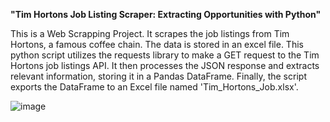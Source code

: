 
**"Tim Hortons Job Listing Scraper: Extracting Opportunities with Python"**

This is a Web Scrapping Project. It scrapes the job listings from Tim Hortons, a famous coffee chain. The data is stored in an excel file. This python script utilizes the requests library to make a GET request to the Tim Hortons job listings API. It then processes the JSON response and extracts relevant information, storing it in a Pandas DataFrame. Finally, the script exports the DataFrame to an Excel file named 'Tim_Hortons_Job.xlsx'.

![image](https://github.com/DG0110/Web_scrapping_project/assets/112652526/ab93546e-b3e6-4492-83da-84ccbae5178b)
